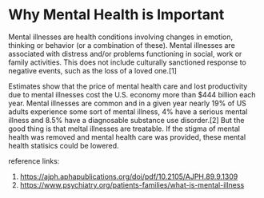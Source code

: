 # Why Mental Health is Important


Mental illnesses are health conditions involving changes in emotion, thinking or behavior (or a combination of these). Mental illnesses are associated with distress and/or problems functioning in social, work or family activities. This does not include culturally sanctioned response to negative events, such as the loss of a loved one.[1]

Estimates show that the price of mental health care and lost productivity due to mental illnesses cost the U.S. economy more than $444 billion each year. Mental illnesses are common and in a given year nearly 19% of US adults experience some sort of mental illness, 4% have a serious mental illness and 8.5% have a diagnosable substance use disorder.[2] But the good thing is that meltal illnesses are treatable. If the stigma of mental health was removed and mental health care was provided, these mental health statisics could be lowered. 



reference links: 
1. https://ajph.aphapublications.org/doi/pdf/10.2105/AJPH.89.9.1309 
2. https://www.psychiatry.org/patients-families/what-is-mental-illness 